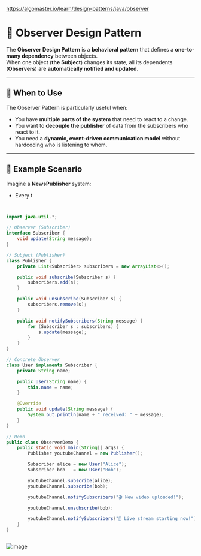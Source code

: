 https://algomaster.io/learn/design-patterns/java/observer

# 📌 Observer Design Pattern

The **Observer Design Pattern** is a **behavioral pattern** that defines a **one-to-many dependency** between objects.  
When one object (**the Subject**) changes its state, all its dependents (**Observers**) are **automatically notified and updated**.

---

## 🔹 When to Use
The Observer Pattern is particularly useful when:
- You have **multiple parts of the system** that need to react to a change.  
- You want to **decouple the publisher** of data from the subscribers who react to it.  
- You need a **dynamic, event-driven communication model** without hardcoding who is listening to whom.  

---

## 🔹 Example Scenario
Imagine a **NewsPublisher** system:  
- Every t



```java


import java.util.*;

// Observer (Subscriber)
interface Subscriber {
    void update(String message);
}

// Subject (Publisher)
class Publisher {
    private List<Subscriber> subscribers = new ArrayList<>();

    public void subscribe(Subscriber s) {
        subscribers.add(s);
    }

    public void unsubscribe(Subscriber s) {
        subscribers.remove(s);
    }

    public void notifySubscribers(String message) {
        for (Subscriber s : subscribers) {
            s.update(message);
        }
    }
}

// Concrete Observer
class User implements Subscriber {
    private String name;

    public User(String name) {
        this.name = name;
    }

    @Override
    public void update(String message) {
        System.out.println(name + " received: " + message);
    }
}

// Demo
public class ObserverDemo {
    public static void main(String[] args) {
        Publisher youtubeChannel = new Publisher();

        Subscriber alice = new User("Alice");
        Subscriber bob   = new User("Bob");

        youtubeChannel.subscribe(alice);
        youtubeChannel.subscribe(bob);

        youtubeChannel.notifySubscribers("🎬 New video uploaded!");

        youtubeChannel.unsubscribe(bob);

        youtubeChannel.notifySubscribers("📢 Live stream starting now!");
    }
}



```






![image](https://github.com/user-attachments/assets/47cbfb4e-37b1-4822-8517-5bebf6e16e89)
